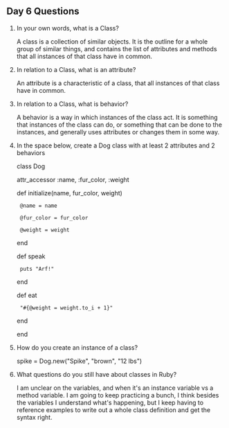 ## Day 6 Questions

1. In your own words, what is a Class?

    A class is a collection of similar objects. It is the outline for a whole group of similar things, and contains the list of attributes and methods that all instances of that class have in common.

1. In relation to a Class, what is an attribute?

    An attribute is a characteristic of a class, that all instances of that class have in common.

1. In relation to a Class, what is behavior?

    A behavior is a way in which instances of the class act. It is something that instances of the class can do, or something that can be done to the instances, and generally uses attributes or changes them in some way.

1. In the space below, create a Dog class with at least 2 attributes and 2 behaviors

    class Dog

      attr_accessor :name, :fur_color, :weight

      def initialize(name, fur_color, weight)

        @name = name

        @fur_color = fur_color

        @weight = weight

      end

      def speak

        puts "Arf!"

      end

      def eat

        "#{@weight = weight.to_i + 1}"

      end

    end

1. How do you create an instance of a class?

    spike = Dog.new("Spike", "brown", "12 lbs")

1. What questions do you still have about classes in Ruby?

    I am unclear on the variables, and when it's an instance variable vs a method variable. I am going to keep practicing a bunch, I think besides the variables I understand what's happening, but I keep having to reference examples to write out a whole class definition and get the syntax right.
